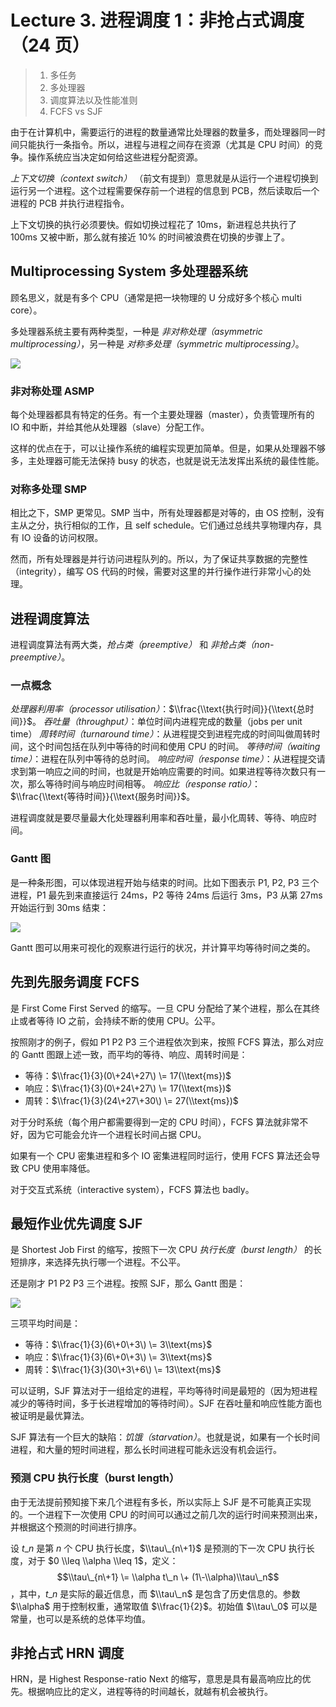 
Lecture 3\. 进程调度 1：非抢占式调度（24 页）
===============================



> 1. 多任务
> 2. 多处理器
> 3. 调度算法以及性能准则
> 4. FCFS vs SJF


由于在计算机中，需要运行的进程的数量通常比处理器的数量多，而处理器同一时间只能执行一条指令。所以，进程与进程之间存在资源（尤其是 CPU 时间）的竞争。操作系统应当决定如何给这些进程分配资源。


*上下文切换（context switch）* （前文有提到）意思就是从运行一个进程切换到运行另一个进程。这个过程需要保存前一个进程的信息到 PCB，然后读取后一个进程的 PCB 并执行进程指令。


上下文切换的执行必须要快。假如切换过程花了 10ms，新进程总共执行了 100ms 又被中断，那么就有接近 10% 的时间被浪费在切换的步骤上了。


Multiprocessing System 多处理器系统
-----------------------------


顾名思义，就是有多个 CPU（通常是把一块物理的 U 分成好多个核心 multi core）。


多处理器系统主要有两种类型，一种是 *非对称处理（asymmetric multiprocessing）*，另一种是 *对称多处理（symmetric multiprocessing）*。


![](https://s2.loli.net/2023/03/24/u3Xp9SVvZLozCcU.png)


### 非对称处理 ASMP


每个处理器都具有特定的任务。有一个主要处理器（master），负责管理所有的 IO 和中断，并给其他从处理器（slave）分配工作。


这样的优点在于，可以让操作系统的编程实现更加简单。但是，如果从处理器不够多，主处理器可能无法保持 busy 的状态，也就是说无法发挥出系统的最佳性能。


### 对称多处理 SMP


相比之下，SMP 更常见。SMP 当中，所有处理器都是对等的，由 OS 控制，没有主从之分，执行相似的工作，且 self schedule。它们通过总线共享物理内存，具有 IO 设备的访问权限。


然而，所有处理器是并行访问进程队列的。所以，为了保证共享数据的完整性（integrity），编写 OS 代码的时候，需要对这里的并行操作进行非常小心的处理。


进程调度算法
------


进程调度算法有两大类，*抢占类（preemptive）* 和 *非抢占类（non\-preemptive）*。


### 一点概念


*处理器利用率（processor utilisation）*：$\\frac{\\text{执行时间}}{\\text{总时间}}$。
*吞吐量（throughput）*：单位时间内进程完成的数量（jobs per unit time）
*周转时间（turnaround time）*：从进程提交到进程完成的时间叫做周转时间，这个时间包括在队列中等待的时间和使用 CPU 的时间。
*等待时间（waiting time）*：进程在队列中等待的总时间。
*响应时间（response time）*：从进程提交请求到第一响应之间的时间，也就是开始响应需要的时间。如果进程等待次数只有一次，那么等待时间与响应时间相等。
*响应比（response ratio）*：$\\frac{\\text{等待时间}}{\\text{服务时间}}$。


进程调度就是要尽量最大化处理器利用率和吞吐量，最小化周转、等待、响应时间。


### Gantt 图


是一种条形图，可以体现进程开始与结束的时间。比如下图表示 P1, P2, P3 三个进程，P1 最先到来直接运行 24ms，P2 等待 24ms 后运行 3ms，P3 从第 27ms 开始运行到 30ms 结束：


![](https://s2.loli.net/2023/03/25/kp6xIB4SH1hVZKa.png)


Gantt 图可以用来可视化的观察进行运行的状况，并计算平均等待时间之类的。


先到先服务调度 FCFS
------------


是 First Come First Served 的缩写。一旦 CPU 分配给了某个进程，那么在其终止或者等待 IO 之前，会持续不断的使用 CPU。公平。


按照刚才的例子，假如 P1 P2 P3 三个进程依次到来，按照 FCFS 算法，那么对应的 Gantt 图跟上述一致，而平均的等待、响应、周转时间是：


* 等待：$\\frac{1}{3}(0\+24\+27\) \= 17(\\text{ms})$
* 响应：$\\frac{1}{3}(0\+24\+27\) \= 17(\\text{ms})$
* 周转：$\\frac{1}{3}(24\+27\+30\) \= 27(\\text{ms})$


对于分时系统（每个用户都需要得到一定的 CPU 时间），FCFS 算法就非常不好，因为它可能会允许一个进程长时间占据 CPU。


如果有一个 CPU 密集进程和多个 IO 密集进程同时运行，使用 FCFS 算法还会导致 CPU 使用率降低。


对于交互式系统（interactive system），FCFS 算法也 badly。


最短作业优先调度 SJF
------------


是 Shortest Job First 的缩写，按照下一次 CPU *执行长度（burst length）* 的长短排序，来选择先执行哪一个进程。不公平。


还是刚才 P1 P2 P3 三个进程。按照 SJF，那么 Gantt 图是：


![](https://s2.loli.net/2023/03/26/MdwAJCsanDVzKuS.png)


三项平均时间是：


* 等待：$\\frac{1}{3}(6\+0\+3\) \= 3\\text{ms}$
* 响应：$\\frac{1}{3}(6\+0\+3\) \= 3\\text{ms}$
* 周转：$\\frac{1}{3}(30\+3\+6\) \= 13\\text{ms}$


可以证明，SJF 算法对于一组给定的进程，平均等待时间是最短的（因为短进程减少的等待时间，多于长进程增加的等待时间）。SJF 在吞吐量和响应性能方面也被证明是最优算法。


SJF 算法有一个巨大的缺陷：*饥饿（starvation）*。也就是说，如果有一个长时间进程，和大量的短时间进程，那么长时间进程可能永远没有机会运行。


### 预测 CPU 执行长度（burst length）


由于无法提前预知接下来几个进程有多长，所以实际上 SJF 是不可能真正实现的。一个进程下一次使用 CPU 的时间可以通过之前几次的运行时间来预测出来，并根据这个预测的时间进行排序。


设 $t\_n$ 是第 $n$ 个 CPU 执行长度，$\\tau\_{n\+1}$ 是预测的下一次 CPU 执行长度，对于 $0 \\leq \\alpha \\leq 1$，定义：$$\\tau\_{n\+1} \= \\alpha t\_n \+ (1\-\\alpha)\\tau\_n$$，其中，$t\_n$ 是实际的最近信息，而 $\\tau\_n$ 是包含了历史信息的。参数 $\\alpha$ 用于控制权重，通常取值 $\\frac{1}{2}$。初始值 $\\tau\_0$ 可以是常量，也可以是系统的总体平均值。


非抢占式 HRN 调度
-----------


HRN，是 Highest Response\-ratio Next 的缩写，意思是具有最高响应比的优先。根据响应比的定义，进程等待的时间越长，就越有机会被执行。


